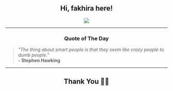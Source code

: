 <h2 align="center"> Hi, fakhira here!</h2>

<p align="center">
<a href="https://github.com/fakhiralkda" alt="github streak"><img src="https://dvst-streak.herokuapp.com/?user=fakhiralkda&theme=tokyonight&fire=DD472C"></a>
</p>

<hr>
<h3 align="center">Quote of The Day</h3>
<p align="center">
<blockquote>
<i>"The thing about smart people is that they seem like crazy people to dumb people."</i>
<br>
<b>- Stephen Hawking</b>
</blockquote>
</p>


<hr>
<h2 align="center">Thank You 🙏🏼</h2>
